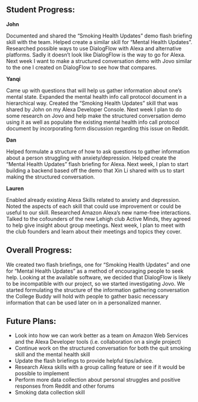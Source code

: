 ## Student Progress:


**John**

Documented and shared the “Smoking Health Updates” demo flash briefing skill with the team. Helped create a similar skill for “Mental Health Updates”. Researched possible ways to use DialogFlow with Alexa and alternative platforms. Sadly it doesn’t look like DialogFlow is the way to go for Alexa. Next week I want to make a structured conversation demo with Jovo similar to the one I created on DialogFlow to see how that compares.


**Yanqi**

Came up with questions that will help us gather information about one’s mental state. Expanded the mental health info call protocol document in a hierarchical way. Created the “Smoking Health Updates” skill that was shared by John on my Alexa Developer Console. Next week I plan to do some research on Jovo and help make the structured conversation demo using it as well as populate the existing mental health info call protocol document by incorporating form discussion regarding this issue on Reddit. 
        
**Dan**

Helped formulate a structure of how to ask questions to gather information about a person struggling with anxiety/depression. Helped create the “Mental Health Updates” flash briefing for Alexa. Next week, I plan to start building a backend based off the demo that Xin Li shared with us to start making the structured conversation.


**Lauren**

Enabled already existing Alexa Skills related to anxiety and depression.  Noted the aspects of each skill that could use improvement or could be useful to our skill.  Researched Amazon Alexa’s new name-free interactions.  Talked to the cofounders of the new Lehigh club Active Minds, they agreed to help give insight about group meetings. Next week, I plan to meet with the club founders and learn about their meetings and topics they cover. 


## Overall Progress:
We created two flash briefings, one for “Smoking Health Updates” and one for “Mental Health Updates” as a method of encouraging people to seek help. Looking at the available software, we decided that DialogFlow is likely to be incompatible with our project, so we started investigating Jovo. We started formulating the structure of the information gathering conversation the College Buddy will hold with people to gather basic necessary information that can be used later on in a personalized manner.




## Future Plans:


* Look into how we can work better as a team on Amazon Web Services and the Alexa Developer tools (i.e. collaboration on a single project)
* Continue work on the structured conversation for both the quit smoking skill and the mental health skill
* Update the flash briefings to provide helpful tips/advice.
* Research Alexa skills with a group calling feature or see if it would be possible to implement
* Perform more data collection about personal struggles and positive responses from Reddit and other forums
* Smoking data collection skill
